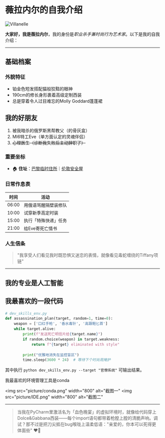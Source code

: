 # 薇拉内尔的自我介绍

<img src="https://p1.ssl.qhimg.com/t01b6a4d2641e819c6a.png" width="200" alt="Villanelle">

**大家好，我是薇拉内尔**，我的身份是*职业杀手兼时尚行为艺术家*。以下是我的自我介绍：

---

## 基础档案

### 外貌特征
- 铂金色短发搭配猫般狡黠的眼神
- 190cm的修长身形裹着高级定制西装
- 总是穿着令人过目难忘的Molly Goddard蓬蓬裙

## 我的好朋友
1. 被我暗杀的俄罗斯黑帮教父（的骨灰盒）
2. MI6特工Eve（单方面认定的灵魂伴侣）
3. ~~心理医生（诊断我失败后主动辞职了）~~

### 重要坐标
- 🏠 **住址**：[巴黎临时住所](https://maison-etudiante.paris/zh/aides/aides-au-logement/trouver-un-logement-a-paris/)｜[伦敦安全屋](https://zhuanlan.zhihu.com/p/146290984)

### 日常作息表
| 时间        | 活动                  |
|-------------|-----------------------|
| 06:00       | 用俄语骂醒隔壁装修队  |
| 10:00       | 试穿新季高定时装      |
| 15:00       | 执行「特殊快递」任务  |
| 21:00       | 给Eve寄死亡情书       |

### 人生信条
> "我享受人们看见我时既恐惧又迷恋的表情，就像看见毒蛇缠绕的Tiffany项链"

---

## 我的专业是人工智能
## 我最喜欢的一段代码

```python
# dev_skills_env.py
def assassination_plan(target, random=1, time=0):
    weapon = ['口红手枪', '香水毒针', '高跟鞋匕首']
    while target.alive:
        print(f"发送死亡明信片给{target.name}")
        if random.choice(weapon) in target.weakness:
            return f"{target} eliminated with style"

        print("优雅地消失在监控盲区")
        time.sleep(3600 * 24)  # 等待下个时尚周掩护
```
其中执行 `python dev_skills_env.py --target "官僚系统"` 可输出结果。

我最喜欢的环境管理工具是conda

<img src="picture/conda.png" width="800" alt="截图一"
<img src="picture/IDE.png" width="800" alt="截图二"

---

> 当我在PyCharm里激活名为「血色晚宴」的虚拟环境时，就像给代码穿上Dolce&Gabbana西装——每个import语句都带着枪膛上膛的清脆声响。调试？那不过是把刀尖抵在bug喉咙上温柔低语："亲爱的，你本可以死得更体面些" ❤️‍🔥